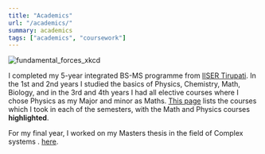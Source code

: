 ```yaml
---
title: "Academics"
url: "/academics/"
summary: academics
tags: ["academics", "coursework"]
---
```


![fundamental_forces_xkcd](/)

I completed my 5-year integrated BS-MS programme from [IISER Tirupati](http://www.iisertirupati.ac.in/). In the 1st and 2nd years I studied the basics of Physics, Chemistry, Math, Biology, and in the 3rd and 4th years I had all elective courses where I chose Physics as my Major and minor as Maths. [This page](/posts/courses/) lists the courses which I took in each of the semesters, with the Math and Physics courses **highlighted**.

For my final year, I worked on my Masters thesis in the field of Complex systems . [here](/projects/).

